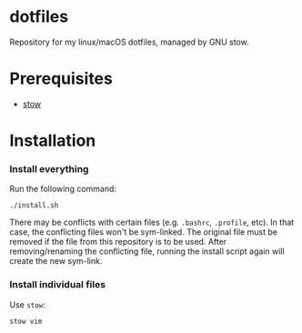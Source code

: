 # dotfiles

Repository for my linux/macOS dotfiles, managed by GNU stow.

# Prerequisites

- [stow](https://www.gnu.org/software/stow/)

# Installation

### Install everything

Run the following command:

```
./install.sh
```

There may be conflicts with certain files (e.g. `.bashrc`, `.profile`, etc). In that case, the conflicting files won't be sym-linked. The original file must be removed if the file from this repository is to be used. After removing/renaming the conflicting file, running the install script again will create the new sym-link.

### Install individual files

Use `stow`:

```
stow vim
```
